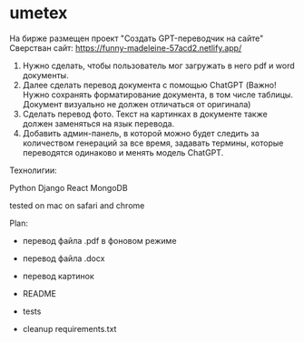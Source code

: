 # umetex

На бирже размещен проект "Создать GPT-переводчик на сайте"
Сверстван сайт: https://funny-madeleine-57acd2.netlify.app/
1. Нужно сделать, чтобы пользователь мог загружать в него pdf и word документы.
2. Далее сделать перевод документа с помощью ChatGPT (Важно! Нужно сохранять форматирование документа, в том числе таблицы. Документ визуально не должен отличаться от оригинала)
3. Сделать перевод фото. Текст на картинках в документе также должен заменяться на язык перевода.
4. Добавить админ-панель, в которой можно будет следить за количеством генераций за все время, задавать термины, которые переводятся одинаково и менять модель ChatGPT.

Технолигии:

Python
Django
React
MongoDB

tested on mac on safari and chrome



Plan:
 - перевод файла .pdf в фоновом режиме
 
 - перевод файла .docx
 - перевод картинок

 - README
 - tests

- cleanup requirements.txt



